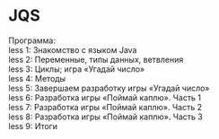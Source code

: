 # JQS
Программа: <br>
less 1: 
Знакомство с языком Java<br>
less 2: 
Переменные, типы данных, ветвления<br>
less 3: 
Циклы; игра «Угадай число»<br>
less 4: 
Методы<br>
less 5: 
Завершаем разработку игры «Угадай число»<br>
less 6: 
Разработка игры «Поймай каплю». Часть 1<br>
less 7: 
Разработка игры «Поймай каплю». Часть 2<br>
less 8: 
Разработка игры «Поймай каплю». Часть 3<br>
less 9: 
Итоги
